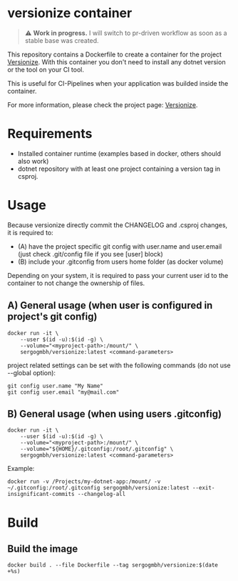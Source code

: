 # versionize container

> :warning: **Work in progress.** I will switch to pr-driven workflow as soon as a stable base was created.

This repository contains a Dockerfile to create a container for the project [Versionize](https://github.com/versionize/versionize). With this container you don't need to install any dotnet version or the tool on your CI tool.

This is useful for CI-Pipelines when your application was builded inside the container.

For more information, please check the project page: [Versionize](https://github.com/versionize/versionize).

# Requirements

- Installed container runtime (examples based in docker, others should also work)
- dotnet repository with at least one project containing a version tag in csproj.

# Usage

Because versionize directly commit the CHANGELOG and .csproj changes, it is required to:
- (A) have the project specific git config with user.name and user.email (just check .git/config file if you see [user] block)
- (B) include your .gitconfig from users home folder (as docker volume)

Depending on your system, it is required to pass your current user id to the container to not change the ownership of files.


## A) General usage (when user is configured in project's git config)
```
docker run -it \
    --user $(id -u):$(id -g) \
    --volume="<myproject-path>:/mount/" \
    sergogmbh/versionize:latest <command-parameters>
```

project related settings can be set with the following commands (do not use --global option):
```
git config user.name "My Name"
git config user.email "my@mail.com"
```


## B) General usage (when using users .gitconfig)
```
docker run -it \
    --user $(id -u):$(id -g) \
    --volume="<myproject-path>:/mount/" \
    --volume="${HOME}/.gitconfig:/root/.gitconfig" \
    sergogmbh/versionize:latest <command-parameters>
```



Example: 
```
docker run -v /Projects/my-dotnet-app:/mount/ -v ~/.gitconfig:/root/.gitconfig sergogmbh/versionize:latest --exit-insignificant-commits --changelog-all
```

# Build

## Build the image

```
docker build . --file Dockerfile --tag sergogmbh/versionize:$(date +%s)
```